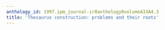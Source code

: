 ```yaml
---
anthology_id: 1997.ipm_journal-ir0anthology0volumeA33A4.3
title: 'Thesaurus construction: problems and their roots'
---
```

